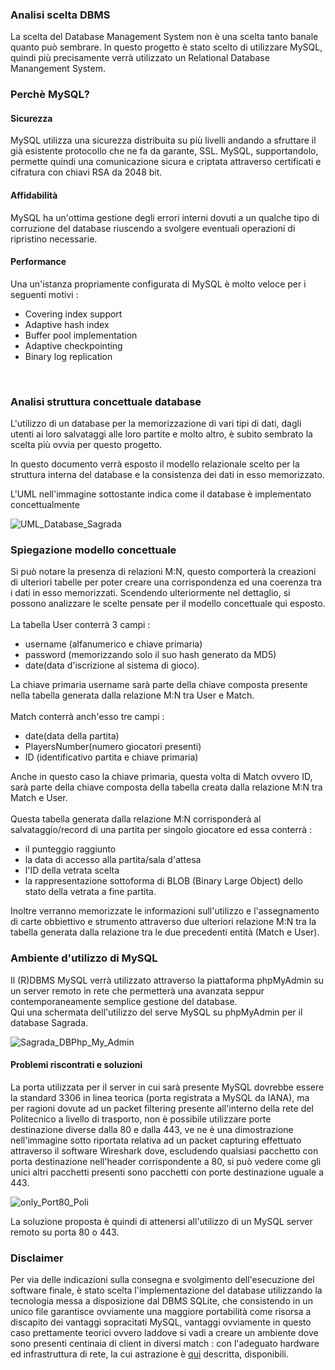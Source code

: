 ### Analisi scelta DBMS
La scelta del Database Management System non è una scelta tanto banale quanto può sembrare. In questo progetto è stato scelto di utilizzare MySQL, quindi più precisamente verrà utilizzato un Relational Database Manangement System.

### Perchè MySQL?

#### Sicurezza
MySQL utilizza una sicurezza distribuita su più livelli andando a sfruttare il già esistente protocollo che ne fa da garante, SSL. MySQL, supportandolo, permette quindi una comunicazione sicura e criptata attraverso certificati e cifratura con chiavi RSA da 2048 bit.

#### Affidabilità
MySQL ha un'ottima gestione degli errori interni dovuti a un qualche tipo di corruzione del database riuscendo a svolgere eventuali operazioni di ripristino necessarie.

#### Performance
Una un'istanza propriamente configurata di MySQL è molto veloce per i seguenti motivi :
 - Covering index support
 - Adaptive hash index
 - Buffer pool implementation
 - Adaptive checkpointing
 - Binary log replication

<br/>  

### Analisi struttura concettuale database
L'utilizzo di un database per la memorizzazione di vari tipi di dati, dagli utenti ai loro salvataggi alle loro partite e molto altro, è subito sembrato la scelta più ovvia per questo progetto.

In questo documento verrà esposto il modello relazionale scelto per la struttura interna del database e la consistenza dei dati in esso memorizzato.

L'UML nell'immagine sottostante indica come il database è implementato concettualmente

<img src="https://preview.ibb.co/fn1qLd/UML_Database_Sagrada.png" alt="UML_Database_Sagrada">


### Spiegazione modello concettuale
Si può notare la presenza di relazioni M:N, questo comporterà la creazioni di ulteriori tabelle per poter creare una corrispondenza ed una coerenza tra i dati in esso memorizzati.
Scendendo ulteriormente nel dettaglio, si possono analizzare le scelte pensate per il modello concettuale qui esposto.<br/>  
La tabella User conterrà 3 campi :
 - username (alfanumerico e chiave primaria)
 - password (memorizzando solo il suo hash generato da MD5)
 - date(data d'iscrizione al sistema di gioco).<br/>  

La chiave primaria username sarà parte della chiave composta presente nella tabella generata dalla relazione M:N tra User e Match.<br/>  
Match conterrà anch'esso tre campi :
 - date(data della partita)
 - PlayersNumber(numero giocatori presenti)
 - ID (identificativo partita e chiave primaria)<br/>  

Anche in questo caso la chiave primaria, questa volta di Match ovvero ID, sarà parte della chiave composta della tabella creata dalla relazione M:N tra Match e User.<br/>  
Questa tabella generata dalla relazione M:N corrisponderà al salvataggio/record di una partita per singolo giocatore ed essa conterrà :
 - il punteggio raggiunto
 - la data di accesso alla partita/sala d'attesa
 - l'ID della vetrata scelta
 - la rappresentazione sottoforma di BLOB (Binary Large Object) dello stato della vetrata a fine partita.<br/>  

Inoltre verranno memorizzate le informazioni sull'utilizzo e l'assegnamento di carte obbiettivo e strumento attraverso due ulteriori relazione M:N tra la tabella generata dalla relazione tra le due precedenti entità (Match e User).

### Ambiente d'utilizzo di MySQL
Il (R)DBMS MySQL verrà utilizzato attraverso la piattaforma phpMyAdmin su un server remoto in rete che permetterà una avanzata seppur contemporaneamente semplice gestione del database.  
Qui una schermata dell'utilizzo del serve MySQL su phpMyAdmin per il database Sagrada.

<img src="https://preview.ibb.co/bD3CYy/Sagrada_DBPhp_My_Admin.png" alt="Sagrada_DBPhp_My_Admin">

#### Problemi riscontrati e soluzioni
La porta utilizzata per il server in cui sarà presente MySQL dovrebbe essere la standard 3306 in linea teorica (porta registrata a MySQL da IANA), ma per ragioni dovute ad un packet filtering presente all'interno della rete del Politecnico a livello di trasporto, non è possibile utilizzare porte destinazione diverse dalla 80 e dalla 443, ve ne è una dimostrazione nell'immagine sotto riportata relativa ad un packet capturing effettuato attraverso il software Wireshark dove, escludendo qualsiasi pacchetto con porta destinazione nell'header corrispondente a 80, si può vedere come gli unici altri pacchetti presenti sono pacchetti con porte destinazione uguale a 443.

<img src="https://preview.ibb.co/dwFjwJ/only_Port80_Poli.png" alt="only_Port80_Poli"><br/>  

La soluzione proposta è quindi di attenersi all'utilizzo di un MySQL server remoto su porta 80 o 443.


### Disclaimer
Per via delle indicazioni sulla consegna e svolgimento dell'esecuzione del software finale, è stato scelta l'implementazione del database utilizzando la tecnologia messa a disposizione dal DBMS SQLite, che consistendo in un unico file garantisce ovviamente una maggiore portabilità come risorsa a discapito dei vantaggi sopracitati MySQL, vantaggi ovviamente in questo caso prettamente teorici ovvero laddove si vadi a creare un ambiente dove sono presenti centinaia di client in diversi match : con l'adeguato hardware ed infrastruttura di rete, la cui astrazione è [qui](https://github.com/Daniele-Comi/ingsw-project/wiki/Network-architecture-analysis) descritta, disponibili.

